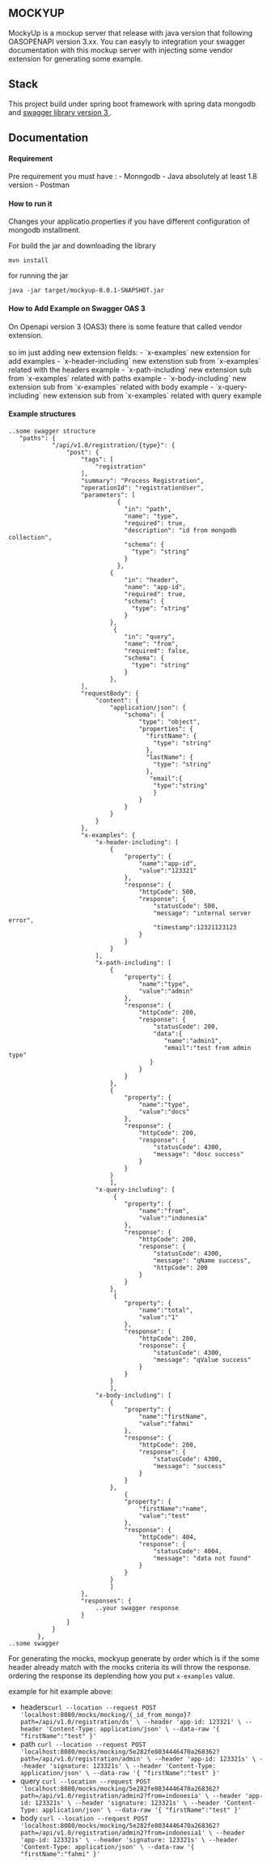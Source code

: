 <h2 align="left">MOCKYUP</h2>
MockyUp is a mockup server that release with java version that following OASOPENAPI version 3.xx. You can easyly to integration your swagger documentation with this mockup server with injecting some vendor extension for generating some example.

<h2 align="left">Stack</h2>
This project build under spring boot framework with spring data mongodb and <a href="https://github.com/swagger-api">swagger library version 3 </a>.

<h2 align="left"><b>Documentation</b></h2>
<h4>Requirement</h4>
Pre requirement you must have :
 - Monngodb 
 - Java absolutely at least 1.8 version
 - Postman

<h4>How to run it</h4>
Changes your applicatio.properties if you have different configuration of mongodb installment.

For build the jar and downloading the library
```
mvn install
```
for running the jar 
```
java -jar target/mockyup-0.0.1-SNAPSHOT.jar
```

<h4>How to Add Example on Swagger OAS 3</h4>
On Openapi version 3 (OAS3) there is some feature that called vendor extension.<br/><br/>
so im just adding new extension fields:
- `x-examples` new extension for add examples
- `x-header-including` new extenstion sub from `x-examples` related with the headers example
- `x-path-including` new extension sub from `x-examples` related with paths example
- `x-body-including` new extension sub from `x-examples` related with body example
- `x-query-including` new extension sub from `x-examples` related with query example

<h4>Example structures</h4> 

```
..some swagger structure
   "paths": {
            "/api/v1.0/registration/{type}": {
                "post": {
                    "tags": [
                        "registration"
                    ],
                    "summary": "Process Registration",
                    "operationId": "registrationUser",
                    "parameters": [
                              {
                                "in": "path",
                                "name": "type",
                                "required": true,
                                "description": "id from mongodb collection",
                                "schema": {
                                  "type": "string"
                                }
                              },
                            {
                                "in": "header",
                                "name": "app-id",
                                "required": true,
                                "schema": {
                                  "type": "string"
                                }
                            },
                             {
                                "in": "query",
                                "name": "from",
                                "required": false,
                                "schema": {
                                  "type": "string"
                                }
                            },
                    ],
                    "requestBody": {
                        "content": {
                            "application/json": {
                                "schema": {
                                    "type": "object",
                                    "properties": {
                                      "firstName": {
                                        "type": "string"
                                      },
                                      "lastName": {
                                        "type": "string"
                                      },
                                       "email":{
                                        "type":"string"
                                        }
                                    }
                                }
                            }
                        }
                    },
                    "x-examples": {
                        "x-header-including": [
                            {
                                "property": {
                                	"name":"app-id",
                                	"value":"123321"
                                },
                                "response": {
                                    "httpCode": 500,
                                    "response": {
                                        "statusCode": 500,
                                        "message": "internal server error",
                                        "timestamp":12321123123
                                    }
                                }
                            }
                        ],
                        "x-path-including": [
                        	{
                                "property": {
                                	"name":"type",
                                	"value":"admin"
                                },
                                "response": {
                                    "httpCode": 200,
                                    "response": {
                                        "statusCode": 200,
                                        "data":{
                                           "name":"admin1",
                                           "email":"test from admin type"
                                       }                    
                                    }
                                }
                            },
                            {
                                "property": {
                                	"name":"type",
                                	"value":"docs"
                                },
                                "response": {
                                    "httpCode": 200,
                                    "response": {
                                        "statusCode": 4300,
                                        "message": "dosc success"
                                    }
                                }
                            }
                        	],
                        "x-query-including": [
                        	 {
                                "property": {
                                	"name":"from",
                                	"value":"indonesia"
                                },
                                "response": {
                                    "httpCode": 200,
                                    "response": {
                                        "statusCode": 4300,
                                        "message": "qName success",
                                        "httpCode": 200
                                    }
                                }
                            },
                             {
                                "property": {
                                	"name":"total",
                                	"value":"1"
                                },
                                "response": {
                                    "httpCode": 200,
                                    "response": {
                                        "statusCode": 4300,
                                        "message": "qValue success"
                                    }
                                }
                            }
                        	],
                        "x-body-including": [
                        	{
                                "property": {
                                	"name":"firstName",
                                	"value":"fahmi"
                                },
                                "response": {
                                    "httpCode": 200,
                                    "response": {
                                        "statusCode": 4300,
                                        "message": "success"
                                    }
                                }
                            },
                                {
                                "property": {
                                	"firstName":"name",
                                	"value":"test"
                                },
                                "response": {
                                    "httpCode": 404,
                                    "response": {
                                        "statusCode": 4004,
                                        "message": "data not found"
                                    }
                                }
                            }
                        	]
                    },
                    "responses": {
                        ..your swagger response
                    }
                }
            }
        },
..some swagger 
```
For generating the mocks, mockyup generate by order which is if the some header already match with the mocks criteria its will throw the response. ordering the response its deplending how you put `x-examples` value.

example for hit example above:
- headers`curl --location --request POST 'localhost:8080/mocks/mocking/{_id_from_mongo}?path=/api/v1.0/registration/ds' \
           --header 'app-id: 123321' \
           --header 'Content-Type: application/json' \
           --data-raw '{
           	"firstName":"test"
           }'`
- path `curl --location --request POST 'localhost:8080/mocks/mocking/5e282fe8034446470a268362?path=/api/v1.0/registration/admin' \
        --header 'app-id: 123321s' \
        --header 'signature: 123321s' \
        --header 'Content-Type: application/json' \
        --data-raw '{
        	"firstName":"test"
        }'`
- query `curl --location --request POST 'localhost:8080/mocks/mocking/5e282fe8034446470a268362?path=/api/v1.0/registration/admin2?from=indonesia' \
         --header 'app-id: 123321s' \
         --header 'signature: 123321s' \
         --header 'Content-Type: application/json' \
         --data-raw '{
         	"firstName":"test"
         }'`
- body `curl --location --request POST 'localhost:8080/mocks/mocking/5e282fe8034446470a268362?path=/api/v1.0/registration/admin2?from=indonesia1' \
        --header 'app-id: 123321s' \
        --header 'signature: 123321s' \
        --header 'Content-Type: application/json' \
        --data-raw '{
        	"firstName":"fahmi"
        }'`

